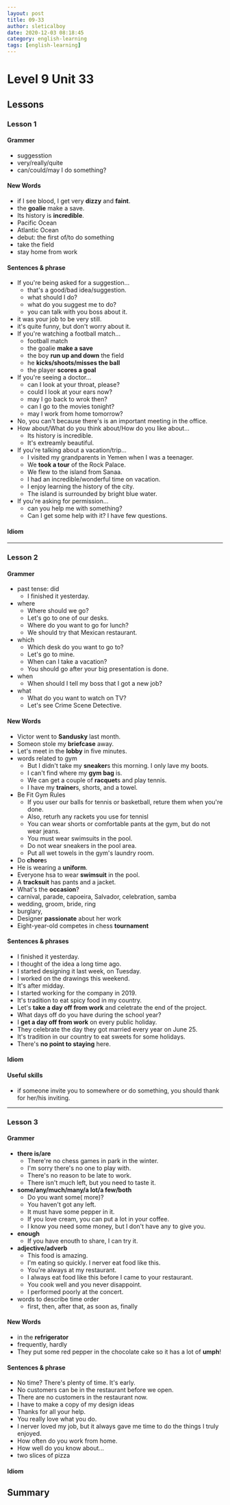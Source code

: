 ```yaml
---
layout: post
title: 09-33
author: sleticalboy
date: 2020-12-03 08:18:45
category: english-learning
tags: [english-learning]
---
```


# Level 9 Unit 33

## Lessons

### Lesson 1
#### Grammer
- suggesstion
- very/really/quite
- can/could/may I do something?

#### New Words
- if I see blood, I get very **dizzy** and **faint**.
- the **goalie** make a save.
- Its history is **incredible**.
- Pacific Ocean
- Atlantic Ocean
- debut: the first of/to do something
- take the field
- stay home from work

#### Sentences & phrase
- If you're being asked for a suggestion...
	- that's a good/bad idea/suggestion.
	- what should I do?
	- what do you suggest me to do?
	- you can talk with you boss about it.
- it was your job to be very still.
- it's quite funny, but don't worry about it.
- If you're watching a football match...
	- football match
	- the goalie **make a save**
	- the boy **run up and down** the field
	- he **kicks/shoots/misses the ball**
	- the player **scores a goal**
- If you're seeing a doctor...
	- can I look at your throat, please?
	- could I look at your ears now?
	- may I go back to wrok then?
	- can I go to the movies tonight?
	- may I work from home tomorrow?
- No, you can't because there's is an important meeting in the office.
- How about/What do you think about/How do you like about...
	- Its history is incredible.
	- It's extreamly beautiful.
- If you're talking about a vacation/trip...
	- I visited my grandparents in Yemen when I was a teenager.
	- We **took a tour** of the Rock Palace.
	- We flew to the island from Sanaa.
	- I had an incredible/wonderful time on vacation.
	- I enjoy learning the history of the city.
	- The island is surrounded by bright blue water.
- If you're asking for permission...
	- can you help me with something?
	- Can I get some help with it? I have few questions.

#### Idiom

---
### Lesson 2
#### Grammer
- past tense: did
	- I finished it yesterday.
- where
	- Where should we go?
	- Let's go to one of our desks.
	- Where do you want to go for lunch?
	- We should try that Mexican restaurant.
- which
	- Which desk do you want to go to?
	- Let's go to mine.
	- When can I take a vacation?
	- You should go after your big presentation is done.
- when
	- When should I tell my boss that I got a new job?
- what
	- What do you want to watch on TV?
	- Let's see Crime Scene Detective.

#### New Words
- Victor went to **Sandusky** last month.
- Someon stole my **briefcase** away.
- Let's meet in the **lobby** in five minutes.
- words related to gym
	- But I didn't take my **sneaker**s this morning. I only lave my boots.
	- I can't find where my **gym bag** is.
	- We can get a couple of **racquet**s and play tennis.
	- I have my **trainer**s, shorts, and a towel.
- Be Fit Gym Rules
	- If you user our balls for tennis or basketball, reture them when you're done.
	- Also, returh any rackets you use for tennisl
	- You can wear shorts or comfortable pants at the gym, but do not wear jeans.
	- You must wear swimsuits in the pool.
	- Do not wear sneakers in the pool area.
	- Put all wet towels in the gym's laundry room.
- Do **chore**s
- He is wearing a **uniform**.
- Everyone hsa to wear **swimsuit** in the pool.
- A **tracksuit** has pants and a jacket.
- What's the **occasion**?
- carnival, parade, capoeira, Salvador, celebration, samba
- wedding, groom, bride, ring
- burglary,
- Designer **passionate** about her work
- Eight-year-old competes in chess **tournament**

#### Sentences & phrases
- I finished it yesterday.
- I thought of the idea a long time ago.
- I started designing it last week, on Tuesday.
- I worked on the drawings this weekend.
- It's after midday.
- I started working for the company in 2019.
- It's tradition to eat spicy food in my country.
- Let's **take a day off from work** and celetrate the end of the project.
- What days off do you have during the school year?
- I **get a day off from work** on every public holiday.
- They celebrate the day they got married every year on June 25.
- It's tradition in our country to eat sweets for some holidays.
- There's **no point to staying** here.

#### Idiom

#### Useful skills
- if someone invite you to somewhere or do something, you should thank for her/his inviting.

---
### Lesson 3
#### Grammer
- **there is/are**
    - There're no chess games in park in the winter.
    - I'm sorry there's no one to play with.
    - There's no reason to be late to work.
    - There isn't much left, but you need to taste it.
- **some/any/much/many/a lot/a few/both**
    - Do you want some( more)?
    - You haven't got any left.
    - It must have some pepper in it.
    - If you love cream, you can put a lot in your coffee.
    - I know you need some money, but I don't have any to give you.
- **enough**
    - If you have enouth to share, I can try it.
- **adjective/adverb**
    - This food is amazing.
    - I'm eating so quickly. I nerver eat food like this.
    - You're always at my restaurant.
    - I always eat food like this before I came to your restaurant.
    - You cook well and you never disappoint.
    - I performed poorly at the concert.
- words to describe time order
    - first, then, after that, as soon as, finally

#### New Words
- in the **refrigerator**
- frequently, hardly
- They put some red pepper in the chocolate cake so it has a lot of **umph**!

#### Sentences & phrase
- No time? There's plenty of time. It's early.
- No customers can be in the restaurant before we open.
- There are no customers in the restaurant now.
- I have to make a copy of my design ideas
- Thanks for all your help.
- You really love what you do.
- I nerver loved my job, but it always gave me time to do the things I truly enjoyed.
- How often do you work from home.
- How well do you know about...
- two slices of pizza

#### Idiom

## Summary
